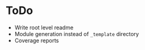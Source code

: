# ToDo
- Write root level readme
- Module generation instead of `_template` directory
- Coverage reports
